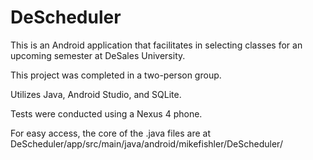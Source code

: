 # DeScheduler

This is an Android application that facilitates in selecting classes for an upcoming semester at DeSales University.

This project was completed in a two-person group.

Utilizes Java, Android Studio, and SQLite.

Tests were conducted using a Nexus 4 phone.

For easy access, the core of the .java files are at DeScheduler/app/src/main/java/android/mikefishler/DeScheduler/
